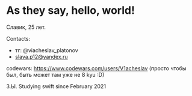 # As they say, hello, world!

Славик, 25 лет.

Contacts:
- тг: @viacheslav_platonov
- slava.p12@yandex.ru

codewars: https://www.codewars.com/users/V1acheslav (просто чтобы был, быть может там уже не 8 kyu :D)

З.Ы. Studying swift since February 2021
